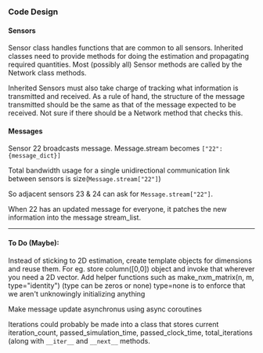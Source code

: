 ### Code Design

#### Sensors
Sensor class handles functions that are common to all sensors.
Inherited classes need to provide methods for doing the estimation and propagating required quantities.
Most (possibly all) Sensor methods are called by the Network class methods.

Inherited Sensors must also take charge of tracking what information is transmitted and received. As a rule of hand, the structure of the message transmitted should be the same as that of the message expected to be received.
Not sure if there should be a Network method that checks this.

#### Messages
Sensor 22 broadcasts message.
Message.stream becomes `["22": {message_dict}]`

Total bandwidth usage for a single unidirectional communication link between sensors is size(`Message.stream["22"]`)

So adjacent sensors 23 & 24 can ask for `Message.stream["22"]`.

When 22 has an updated message for everyone, it patches the new information into the message stream_list.

-------

#### To Do (Maybe):
Instead of sticking to 2D estimation, create template objects for dimensions and reuse them. For eg. store column([0,0]) object and invoke that wherever you need a 2D vector.
Add helper functions such as make_nxm_matrix(n, m, type="identity") (type can be zeros or none)
type=none is to enforce that we aren't unknowingly initializing anything

Make message update asynchronus using async coroutines

Iterations could probably be made into a class that stores current iteration_count, passed_simulation_time, passed_clock_time, total_iterations (along with `__iter__` and `__next__` methods.
